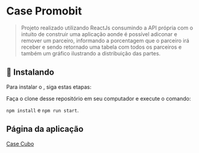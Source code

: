 # Case Promobit

> Projeto realizado utilizando ReactJs consumindo a API própria com o intuito de construir uma aplicação aonde é possível adiconar e remover um parceiro, informando a porcentagem que o parceiro irá receber e sendo retornado uma tabela com todos os parceiros e também um gráfico ilustrando a distribuição das partes.
> 

## 🚀 Instalando <Case Cubo>

Para instalar o <Case Cubo>, siga estas etapas:

Faça o clone desse repositório em seu computador e execute o comando:

`npm install` e `npm run start`.

## Página da aplicação
<a href="http://www.case-cubo-network.surge.sh">Case Cubo </a> 
